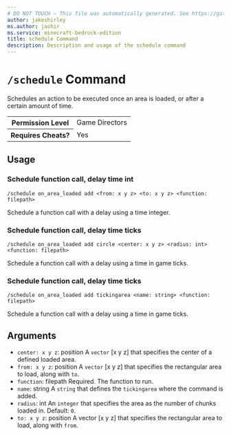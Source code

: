 ```yaml
---
# DO NOT TOUCH — This file was automatically generated. See https://github.com/mojang/minecraftapidocsgenerator to modify descriptions, examples, etc.
author: jakeshirley
ms.author: jashir
ms.service: minecraft-bedrock-edition
title: schedule Command
description: Description and usage of the schedule command
---
```

# `/schedule` Command
Schedules an action to be executed once an area is loaded, or after a certain amount of time.

<table>
  <tr>
    <th>Permission Level</th>
    <td>Game Directors</td>
  </tr>
  <tr>
    <th>Requires Cheats?</th>
    <td>Yes</td>
  </tr>
</table>

## Usage
### Schedule function call, delay time int
`/schedule on_area_loaded add <from: x y z> <to: x y z> <function: filepath>`

Schedule a function call with a delay using a time integer.

### Schedule function call, delay time ticks
`/schedule on_area_loaded add circle <center: x y z> <radius: int> <function: filepath>`

Schedule a function call with a delay using a time in game ticks.

### Schedule function call, delay time ticks
`/schedule on_area_loaded add tickingarea <name: string> <function: filepath>`

Schedule a function call with a delay using a time in game ticks.

## Arguments
- `center: x y z`: position
A `vector` [x y z] that specifies the center of a defined loaded area.
- `from: x y z`: position
A `vector` [x y z] that specifies the rectangular area to load, along with `to`.
- `function`: filepath
Required. The function to run.
- `name`: string
A `string` that defines the `tickingarea` where the command is added.
- `radius`: int
An `integer` that specifies the area as the number of chunks loaded in.
Default: `0`.
- `to: x y z`: position
A vector [x y z] that specifies the rectangular area to load, along with `from`.
